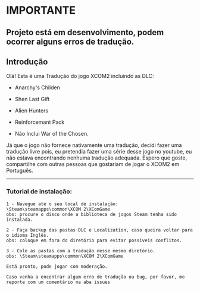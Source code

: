 # IMPORTANTE
## Projeto está em desenvolvimento, podem ocorrer alguns erros de tradução.
## Introdução

Olá! Esta é uma Tradução do jogo XCOM2 incluindo as DLC:
- Anarchy's Childen
- Shen Last Gift
- Alien Hunters
- Reinforcemant Pack

- Não Inclui War of the Chosen.


Já que o jogo não fornece nativamente uma tradução, decidi fazer uma tradução livre pois, eu pretendia fazer uma série desse jogo no youtube, eu não estava encontrando nenhuma tradução adequada.
Espero que goste, compartilhe com outras pessoas que gostariam de jogar o XCOM2 em Português.

----------------------------------------------------------------------------------------------------------------------------------------

### Tutorial de instalação:

	1 - Navegue até o seu local de instalação: \Steam\steamapps\common\XCOM 2\XComGame
	obs: procure o disco onde a biblioteca de jogos Steam tenha sido instalada.

	2 - Faça backup das pastas DLC e Localization, caso queira voltar para o idioma Inglês.
	obs: coloque em fora do diretório para evitar possiveis conflitos.

	3 - Cole as pastas com a tradução nesse mesmo diretório.
	obs: \Steam\steamapps\common\XCOM 2\XComGame

	Está pronto, pode jogar com moderação.

	Caso venha a encontrar algum erro de tradução ou bug, por favor, me reporte com um comentário na aba issues